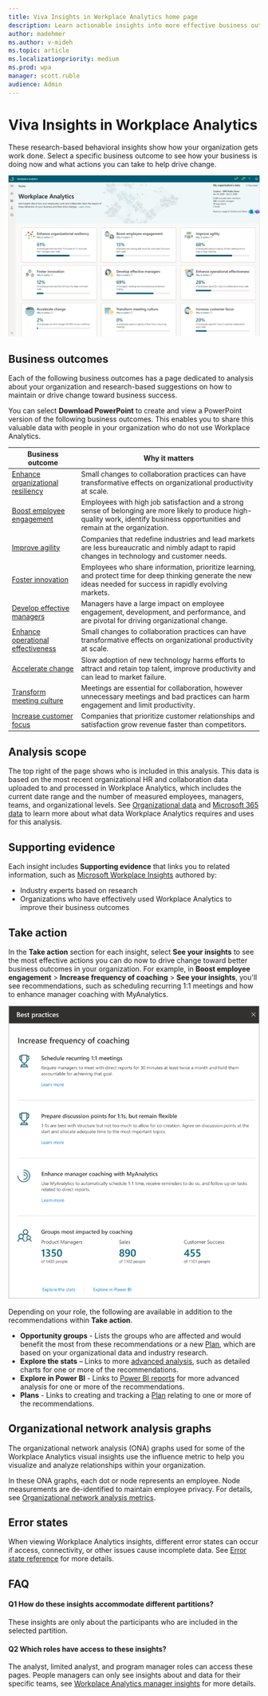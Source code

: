 ```yaml
---
title: Viva Insights in Workplace Analytics home page
description: Learn actionable insights into more effective business outcomes for your organization in Microsoft Viva Insights in Workplace Analytics
author: madehmer
ms.author: v-mideh
ms.topic: article
ms.localizationpriority: medium 
ms.prod: wpa
manager: scott.ruble
audience: Admin
---
```


# Viva Insights in Workplace Analytics

These research-based behavioral insights show how your organization gets work done. Select a specific business outcome to see how your business is doing now and what actions you can take to help drive change.

![Workplace Analytics insights home page](../images/wpa/use/insights.png)

## Business outcomes

Each of the following business outcomes has a page dedicated to analysis about your organization and research-based suggestions on how to maintain or drive change toward business success.

You can select **Download PowerPoint** to create and view a PowerPoint version of the following business outcomes. This enables you to share this valuable data with people in your organization who do not use Workplace Analytics.

|Business outcome |Why it matters |
|-----------------|--------------|
|[Enhance organizational resiliency](resilient-organizations.md) |Small changes to collaboration practices can have transformative effects on organizational productivity at scale. |
|[Boost employee engagement](boost-engagement.md) |Employees with high job satisfaction and a strong sense of belonging are more likely to produce high-quality work, identify business opportunities and remain at the organization. |
|[Improve agility](improve-agility.md) |Companies that redefine industries and lead markets are less bureaucratic and nimbly adapt to rapid changes in technology and customer needs. |
|[Foster innovation](foster-innovation.md) |Employees who share information, prioritize learning, and protect time for deep thinking generate the new ideas needed for success in rapidly evolving markets.|
|[Develop effective managers](develop-managers.md) |Managers have a large impact on employee engagement, development, and performance, and are pivotal for driving organizational change. |
|[Enhance operational effectiveness](effective-operations.md) |Small changes to collaboration practices can have transformative effects on organizational productivity at scale. |
|[Accelerate change](accelerate-change.md) |Slow adoption of new technology harms efforts to attract and retain top talent, improve productivity and can lead to market failure. |
|[Transform meeting culture](transform-meetings.md) |Meetings are essential for collaboration, however unnecessary meetings and bad practices can harm engagement and limit productivity. |
|[Increase customer focus](customer-focus.md) |Companies that prioritize customer relationships and satisfaction grow revenue faster than competitors.|

## Analysis scope

The top right of the page shows who is included in this analysis. This data is based on the most recent organizational HR and collaboration data uploaded to and processed in Workplace Analytics, which includes the current date range and the number of measured employees, managers, teams, and organizational levels. See [Organizational data](organizational-data.md) and [Microsoft 365 data](office-365-data.md) to learn more about what data Workplace Analytics requires and uses for this analysis.

## Supporting evidence

Each insight includes **Supporting evidence** that links you to related information, such as [Microsoft Workplace Insights](https://insights.office.com/) authored by:

* Industry experts based on research
* Organizations who have effectively used Workplace Analytics to improve their business outcomes

## Take action

In the **Take action** section for each insight, select **See your insights** to see the most effective actions you can do now to drive change toward better business outcomes in your organization. For example, in **Boost employee engagement** > **Increase frequency of coaching** > **See your insights**, you'll see recommendations, such as scheduling recurring 1:1 meetings and how to enhance manager coaching with MyAnalytics.

![Take action for coaching.](../images/wpa/use/coaching.png)

Depending on your role, the following are available in addition to the recommendations within **Take action**.

* **Opportunity groups** - Lists the groups who are affected and would benefit the most from these recommendations or a new [Plan](../tutorials/solutionsv2-intro.md), which are based on your organizational data and industry research.
* **Explore the stats** – Links to more [advanced analysis](explore-intro.md), such as detailed charts for one or more of the recommendations.
* **Explore in Power BI** - Links to [Power BI reports](../tutorials/power-bi-intro.md) for more advanced analysis for one or more of the recommendations.
* **Plans** - Links to creating and tracking a [Plan](../Tutorials/solutionsv2-intro.md) relating to one or more of the recommendations.

## Organizational network analysis graphs

The organizational network analysis (ONA) graphs used for some of the Workplace Analytics visual insights use the influence metric to help you visualize and analyze relationships within your organization.

In these ONA graphs, each dot or node represents an employee. Node measurements are de-identified to maintain employee privacy. For details, see [Organizational network analysis metrics](insight-ona-measures.md).

## Error states

When viewing Workplace Analytics insights, different error states can occur if access, connectivity, or other issues cause incomplete data. See [Error state reference](error-states.md) for more details.

## FAQ

#### Q1 How do these insights accommodate different partitions?

These insights are only about the participants who are included in the selected partition.

#### Q2 Which roles have access to these insights?

The analyst, limited analyst, and program manager roles can access these pages. People managers can only see insights about and data for their specific teams, see [Workplace Analytics manager insights](pm-home.md) for more details.
